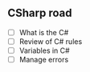 ## CSharp road
- [ ] What is the C#
- [ ] Review of C# rules
- [ ] Variables in C#
- [ ] Manage errors
